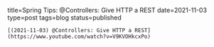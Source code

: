 
title=Spring Tips: @Controllers: Give HTTP a REST
date=2021-11-03
type=post
tags=blog
status=published
~~~~~~
[(2021-11-03) @Controllers: Give HTTP a REST](https://www.youtube.com/watch?v=V9KVOHkcxPo) 
            